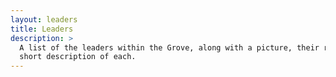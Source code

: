 ```yaml
---
layout: leaders
title: Leaders
description: >
  A list of the leaders within the Grove, along with a picture, their role, and
  short description of each.
---
```

